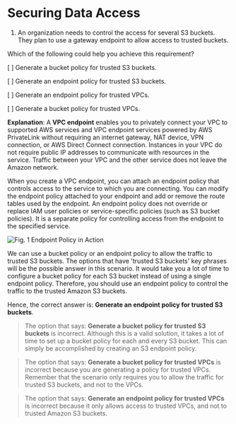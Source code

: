 # Securing Data Access

1. An organization needs to control the access for several S3 buckets. They plan to use a gateway endpoint to allow access to trusted buckets.

Which of the following could help you achieve this requirement?

[ ] Generate a bucket policy for trusted S3 buckets.

[ ] Generate an endpoint policy for trusted S3 buckets.

[ ] Generate an endpoint policy for trusted VPCs.

[ ] Generate a bucket policy for trusted VPCs.

**Explanation**: A **VPC endpoint** enables you to privately connect your VPC to supported AWS services and VPC endpoint services powered by AWS PrivateLink without requiring an internet gateway, NAT device, VPN connection, or AWS Direct Connect connection. Instances in your VPC do not require public IP addresses to communicate with resources in the service. Traffic between your VPC and the other service does not leave the Amazon network.

When you create a VPC endpoint, you can attach an endpoint policy that controls access to the service to which you are connecting. You can modify the endpoint policy attached to your endpoint and add or remove the route tables used by the endpoint. An endpoint policy does not override or replace IAM user policies or service-specific policies (such as S3 bucket policies). It is a separate policy for controlling access from the endpoint to the specified service.

![Fig. 1 Endpoint Policy in Action](../../../../../../../img/SAA-CO2/storage-services/simple-storage-service/security-and-encryption/securing-data-access/fig01.png)

We can use a bucket policy or an endpoint policy to allow the traffic to trusted S3 buckets. The options that have 'trusted S3 buckets' key phrases will be the possible answer in this scenario. It would take you a lot of time to configure a bucket policy for each S3 bucket instead of using a single endpoint policy. Therefore, you should use an endpoint policy to control the traffic to the trusted Amazon S3 buckets.

Hence, the correct answer is: **Generate an endpoint policy for trusted S3 buckets**.

> The option that says: **Generate a bucket policy for trusted S3 buckets** is incorrect. Although this is a valid solution, it takes a lot of time to set up a bucket policy for each and every S3 bucket. This can simply be accomplished by creating an S3 endpoint policy.

> The option that says: **Generate a bucket policy for trusted VPCs** is incorrect because you are generating a policy for trusted VPCs. Remember that the scenario only requires you to allow the traffic for trusted S3 buckets, and not to the VPCs.

> The option that says: **Generate an endpoint policy for trusted VPCs** is incorrect because it only allows access to trusted VPCs, and not to trusted Amazon S3 buckets.

<br />
